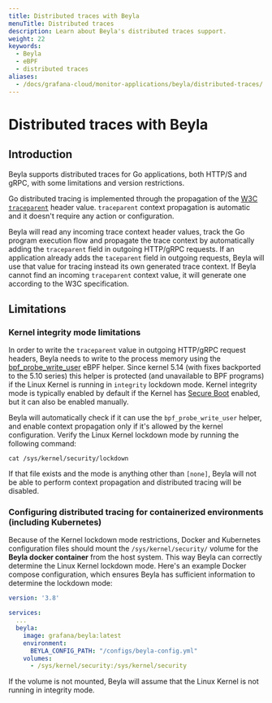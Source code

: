 ```yaml
---
title: Distributed traces with Beyla
menuTitle: Distributed traces
description: Learn about Beyla's distributed traces support.
weight: 22
keywords:
  - Beyla
  - eBPF
  - distributed traces
aliases:
  - /docs/grafana-cloud/monitor-applications/beyla/distributed-traces/
---
```


# Distributed traces with Beyla

## Introduction

Beyla supports distributed traces for Go applications, both HTTP/S and gRPC, with some limitations and version restrictions.

Go distributed tracing is implemented through the propagation of the [W3C `traceparent`](https://www.w3.org/TR/trace-context/) header value. `traceparent` context propagation is automatic and it doesn't require any action or configuration.

Beyla will read any incoming trace context header values, track the Go program execution flow and propagate the trace context by automatically adding the `traceparent` field in outgoing HTTP/gRPC requests. If an application already adds the `taceparent` field in outgoing requests, Beyla will use that value for tracing instead its own generated trace context. If Beyla cannot find an incoming `traceparent` context value, it will generate one according to the W3C specification.

## Limitations

### Kernel integrity mode limitations

In order to write the `traceparent` value in outgoing HTTP/gRPC request headers, Beyla needs to write to the process memory using the [bpf_probe_write_user](https://www.man7.org/linux/man-pages/man7/bpf-helpers.7.html) eBPF helper. Since kernel 5.14 (with fixes backported to the 5.10 series) this helper is protected (and unavailable to BPF programs) if the Linux Kernel is running in `integrity` lockdown mode. Kernel integrity mode is typically enabled by default if the Kernel has [Secure Boot](https://wiki.debian.org/SecureBoot) enabled, but it can also be enabled manually.

Beyla will automatically check if it can use the `bpf_probe_write_user` helper, and enable context propagation only if it's allowed by the kernel configuration. Verify the Linux Kernel lockdown mode by running the following command:

```shell
cat /sys/kernel/security/lockdown
```

If that file exists and the mode is anything other than `[none]`, Beyla will not be able to perform context propagation and distributed tracing will be disabled.

### Configuring distributed tracing for containerized environments (including Kubernetes)

Because of the Kernel lockdown mode restrictions, Docker and Kubernetes configuration files should mount the `/sys/kernel/security/` volume for the **Beyla docker container** from the host system. This way Beyla can correctly determine the Linux Kernel lockdown mode. Here's an example Docker compose configuration, which ensures Beyla has sufficient information to determine the lockdown mode:

```yaml
version: '3.8'

services:
  ...
  beyla:
    image: grafana/beyla:latest
    environment:
      BEYLA_CONFIG_PATH: "/configs/beyla-config.yml"
    volumes:
      - /sys/kernel/security:/sys/kernel/security
```

If the volume is not mounted, Beyla will assume that the Linux Kernel is not running in integrity mode.
